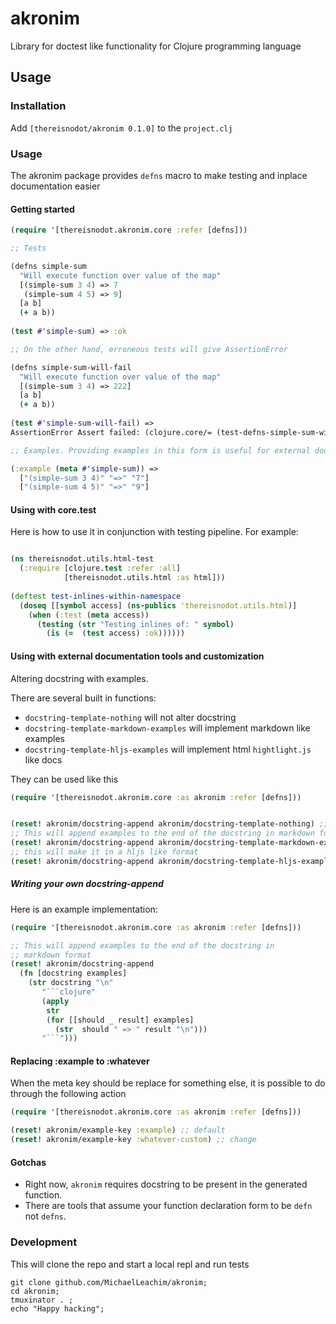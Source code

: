 # akronim

Library for doctest like functionality for Clojure programming language

## Usage

### Installation

Add `[thereisnodot/akronim 0.1.0]` to the `project.clj`

### Usage

The akronim package provides `defns` macro 
to make testing and inplace documentation easier

#### Getting started

```clojure
(require '[thereisnodot.akronim.core :refer [defns]))

;; Tests

(defns simple-sum
  "Will execute function over value of the map"
  [(simple-sum 3 4) => 7
   (simple-sum 4 5) => 9]
  [a b]
  (+ a b))
  
(test #'simple-sum) => :ok

;; On the other hand, erroneous tests will give AssertionError

(defns simple-sum-will-fail
  "Will execute function over value of the map"
  [(simple-sum 3 4) => 222]
  [a b]
  (+ a b))
  
(test #'simple-sum-will-fail) => 
AssertionError Assert failed: (clojure.core/= (test-defns-simple-sum-will-fail 3 4) 222) 

;; Examples. Providing examples in this form is useful for external documentation tools

(:example (meta #'simple-sum)) => 
  ["(simple-sum 3 4)" "=>" "7"] 
  ["(simple-sum 4 5)" "=>" "9"]
```


#### Using with core.test

Here is how to use it in conjunction with testing pipeline. 
For example:

```clojure

(ns thereisnodot.utils.html-test
  (:require [clojure.test :refer :all]
            [thereisnodot.utils.html :as html]))
            
(deftest test-inlines-within-namespace
  (doseq [[symbol access] (ns-publics 'thereisnodot.utils.html)]
    (when (:test (meta access))
      (testing (str "Testing inlines of: " symbol)
        (is (=  (test access) :ok))))))
```

#### Using with external documentation tools and customization

Altering docstring with examples. 

There are several built in functions:
* `docstring-template-nothing` will not alter docstring
* `docstring-template-markdown-examples` will implement markdown like examples
* `docstring-template-hljs-examples`  will implement html `hightlight.js` like docs

They can be used like this
```clojure
(require '[thereisnodot.akronim.core :as akronim :refer [defns]))


(reset! akronim/docstring-append akronim/docstring-template-nothing) ;;default
;; This will append examples to the end of the docstring in markdown format
(reset! akronim/docstring-append akronim/docstring-template-markdown-examples) 
;; this will make it in a hljs like format
(reset! akronim/docstring-append akronim/docstring-template-hljs-examples) 
```

##### Writing your own docstring-append

Here is an example implementation: 

```clojure
(require '[thereisnodot.akronim.core :as akronim :refer [defns]))

;; This will append examples to the end of the docstring in 
;; markdown format
(reset! akronim/docstring-append 
  (fn [docstring examples]
    (str docstring "\n"
       "```clojure"
       (apply
        str
        (for [[should _ result] examples]
          (str  should " => " result "\n")))
       "```")))
```

#### Replacing :example to :whatever 

When the meta key should be replace for something else, 
it is possible to do through the following action

```clojure
(require '[thereisnodot.akronim.core :as akronim :refer [defns]))

(reset! akronim/example-key :example) ;; default
(reset! akronim/example-key :whatever-custom) ;; change
```

#### Gotchas

* Right now, `akronim` requires docstring to be present in the generated function. 
* There are tools that assume your function declaration form to be `defn` not
  `defns`. 
  
  
### Development

This will clone the repo and start a local repl and run tests

```shell
git clone github.com/MichaelLeachim/akronim;
cd akronim;
tmuxinator . ;
echo "Happy hacking";
```
